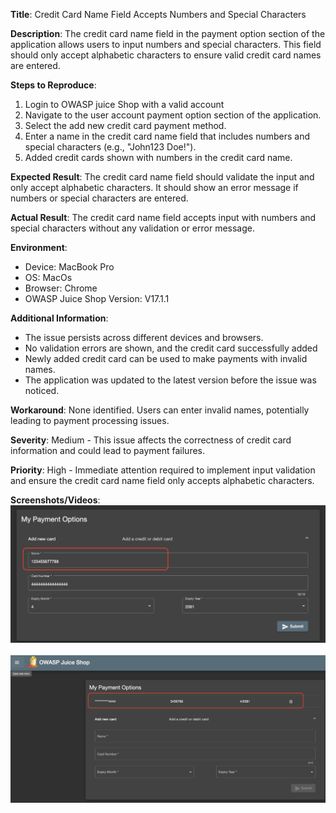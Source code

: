 **Title**: Credit Card Name Field Accepts Numbers and Special Characters

**Description**: The credit card name field in the payment option section of the application allows users to input numbers and special characters. This field should only accept alphabetic characters to ensure valid credit card names are entered.

**Steps to Reproduce**:
1. Login to OWASP juice Shop with a valid account
2. Navigate to the user account payment option section of the application.
3. Select the add new credit card payment method.
4. Enter a name in the credit card name field that includes numbers and special characters (e.g., "John123 Doe!").
5. Added credit cards shown with numbers in the credit card name.

**Expected Result**: The credit card name field should validate the input and only accept alphabetic characters. It should show an error message if numbers or special characters are entered.

**Actual Result**: The credit card name field accepts input with numbers and special characters without any validation or error message.

**Environment**:
- Device: MacBook Pro 
- OS: MacOs
- Browser: Chrome
- OWASP Juice Shop Version: V17.1.1

**Additional Information**:
- The issue persists across different devices and browsers.
- No validation errors are shown, and the credit card successfully added
- Newly added credit card can be used to make payments with invalid names.
- The application was updated to the latest version before the issue was noticed.

**Workaround**: None identified. Users can enter invalid names, potentially leading to payment processing issues.

**Severity**: Medium - This issue affects the correctness of credit card information and could lead to payment failures.

**Priority**: High - Immediate attention required to implement input validation and ensure the credit card name field only accepts alphabetic characters.

**Screenshots/Videos**: 
![3.1.cc-name-field-issue](../images/3.1.cc-name-field.png)<br /><br />
![3.2.cc-name-field-issue](../images/3.2.cc-name-field.png)<br /><br />